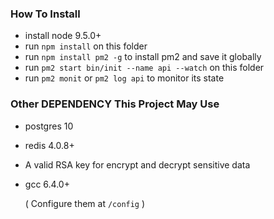 ### How To Install

+ install node 9.5.0+
+ run `npm install` on this folder
+ run `npm install pm2 -g` to install pm2 and save it globally
+ run `pm2 start bin/init --name api --watch` on this folder
+ run `pm2 monit` or `pm2 log api` to monitor its state

### Other DEPENDENCY This Project May Use

+ postgres 10
+ redis 4.0.8+
+ A valid RSA key for encrypt and decrypt sensitive data
+ gcc 6.4.0+

  ( Configure them at `/config` )


